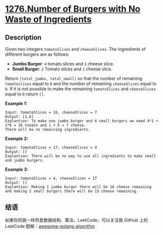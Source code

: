 # [1276.Number of Burgers with No Waste of Ingredients][title]

## Description
Given two integers `tomatoSlices` and `cheeseSlices`. The ingredients of different burgers are as follows:

- **Jumbo Burger**: `4` tomato slices and `1` cheese slice.
- **Small Burger**: `2` Tomato slices and `1` cheese slice.

Return `[total_jumbo, total_small]` so that the number of remaining `tomatoslices` equal to `0` and the number of remaining `cheeseSlices` equal to `0`. If it is not possible to make the remaining `tomatoSlices` and `cheeseSlices` equal to `0` return `[]`.

**Example 1:**

```
Input: tomatoSlices = 16, cheeseSlices = 7
Output: [1,6]
Explantion: To make one jumbo burger and 6 small burgers we need 4*1 + 2*6 = 16 tomato and 1 + 6 = 7 cheese.
There will be no remaining ingredients.
```

**Example 2:**

```
Input: tomatoSlices = 17, cheeseSlices = 4
Output: []
Explantion: There will be no way to use all ingredients to make small and jumbo burgers.
```

**Example 3:**

```
Input: tomatoSlices = 4, cheeseSlices = 17
Output: []
Explantion: Making 1 jumbo burger there will be 16 cheese remaining and making 2 small burgers there will be 15 cheese remaining.
```

## 结语

如果你同我一样热爱数据结构、算法、LeetCode，可以关注我 GitHub 上的 LeetCode 题解：[awesome-golang-algorithm][me]

[title]: https://leetcode.com/problems/number-of-burgers-with-no-waste-of-ingredients/
[me]: https://github.com/kylesliu/awesome-golang-algorithm
